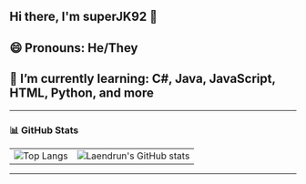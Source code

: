 ## Hi there, I'm superJK92 👋

😄 Pronouns: He/They
---------------------------------------------------------------------------------------------
🌱 I’m currently learning: C#, Java, JavaScript, HTML, Python, and more
 ---------------------------------------------------------------------------------------------

 
 ____________________________________________________________________________________________

### :bar_chart: GitHub Stats

| | |
| --- | --- |
| ![Top Langs](https://github-readme-stats.vercel.app/api/top-langs/?username=superJK92iscool&layout=donut&theme=transparent ) | ![Laendrun's GitHub stats](https://github-readme-stats.vercel.app/api?username=superJK92iscool&show_icons=true&theme=transparent ) |

____________________________________________________________________________________________

 
 
 
 
 
 <!--
**superJK92iscool/superJK92iscool** is a ✨ _special_ ✨ repository because its `README.md` (this file) appears on your GitHub profile.

Here are some ideas to get you started:

- 🔭 I’m currently working on ...
- 🌱 I’m currently learning ...
- 👯 I’m looking to collaborate on ...
- 🤔 I’m looking for help with ...
- 💬 Ask me about ...
- 📫 How to reach me: ...
- ⚡ Fun fact: ...
-->
